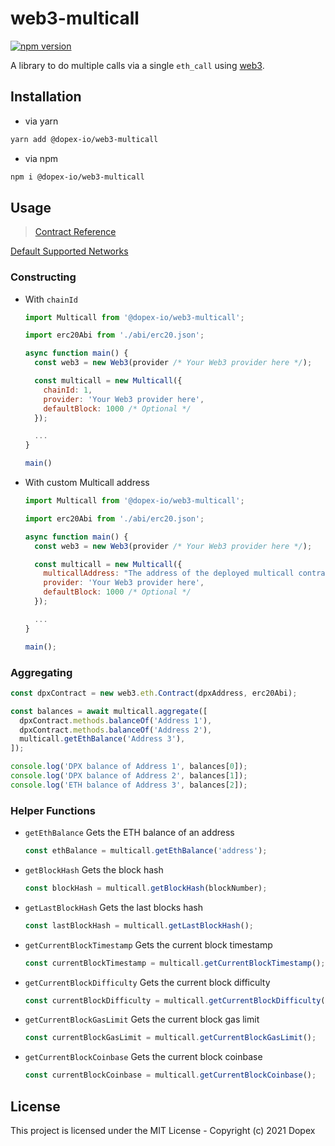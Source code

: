 # web3-multicall

[![npm version](https://badge.fury.io/js/%40dopex-io%2Fweb3-multicall.svg)](https://badge.fury.io/js/%40dopex-io%2Fweb3-multicall)

A library to do multiple calls via a single `eth_call` using [web3](https://github.com/ChainSafe/web3.js).

## Installation

- via yarn

```bash
yarn add @dopex-io/web3-multicall
```

- via npm

```bash
npm i @dopex-io/web3-multicall
```

## Usage

> [Contract Reference](/src/contract/Multicall.sol)

[Default Supported Networks](./SUPPORTED_NETWORKS.md)

### Constructing

- With `chainId`

  ```js
  import Multicall from '@dopex-io/web3-multicall';

  import erc20Abi from './abi/erc20.json';

  async function main() {
    const web3 = new Web3(provider /* Your Web3 provider here */);

    const multicall = new Multicall({
      chainId: 1,
      provider: 'Your Web3 provider here',
      defaultBlock: 1000 /* Optional */
    });

    ...
  }

  main()
  ```

- With custom Multicall address

  ```js
  import Multicall from '@dopex-io/web3-multicall';

  import erc20Abi from './abi/erc20.json';

  async function main() {
    const web3 = new Web3(provider /* Your Web3 provider here */);

    const multicall = new Multicall({
      multicallAddress: "The address of the deployed multicall contract",
      provider: 'Your Web3 provider here',
      defaultBlock: 1000 /* Optional */
    });

    ...
  }

  main();
  ```

### Aggregating

```js
const dpxContract = new web3.eth.Contract(dpxAddress, erc20Abi);

const balances = await multicall.aggregate([
  dpxContract.methods.balanceOf('Address 1'),
  dpxContract.methods.balanceOf('Address 2'),
  multicall.getEthBalance('Address 3'),
]);

console.log('DPX balance of Address 1', balances[0]);
console.log('DPX balance of Address 2', balances[1]);
console.log('ETH balance of Address 3', balances[2]);
```

### Helper Functions

- `getEthBalance`
  Gets the ETH balance of an address

  ```js
  const ethBalance = multicall.getEthBalance('address');
  ```

- `getBlockHash`
  Gets the block hash

  ```js
  const blockHash = multicall.getBlockHash(blockNumber);
  ```

- `getLastBlockHash`
  Gets the last blocks hash

  ```js
  const lastBlockHash = multicall.getLastBlockHash();
  ```

- `getCurrentBlockTimestamp`
  Gets the current block timestamp

  ```js
  const currentBlockTimestamp = multicall.getCurrentBlockTimestamp();
  ```

- `getCurrentBlockDifficulty`
  Gets the current block difficulty

  ```js
  const currentBlockDifficulty = multicall.getCurrentBlockDifficulty();
  ```

- `getCurrentBlockGasLimit`
  Gets the current block gas limit

  ```js
  const currentBlockGasLimit = multicall.getCurrentBlockGasLimit();
  ```

- `getCurrentBlockCoinbase`
  Gets the current block coinbase

  ```js
  const currentBlockCoinbase = multicall.getCurrentBlockCoinbase();
  ```

## License

This project is licensed under the MIT License - Copyright (c) 2021 Dopex
